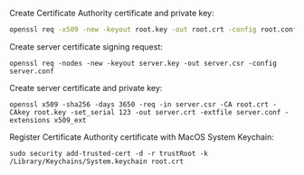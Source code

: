 Create Certificate Authority certificate and private key:

```bash
openssl req -x509 -new -keyout root.key -out root.crt -config root.conf
```

Create server certificate signing request:

```
openssl req -nodes -new -keyout server.key -out server.csr -config server.conf
```

Create server certificate and private key:

```
openssl x509 -sha256 -days 3650 -req -in server.csr -CA root.crt -CAkey root.key -set_serial 123 -out server.crt -extfile server.conf -extensions x509_ext
```

Register Certificate Authority certificate with MacOS System Keychain:

```
sudo security add-trusted-cert -d -r trustRoot -k /Library/Keychains/System.keychain root.crt
```
